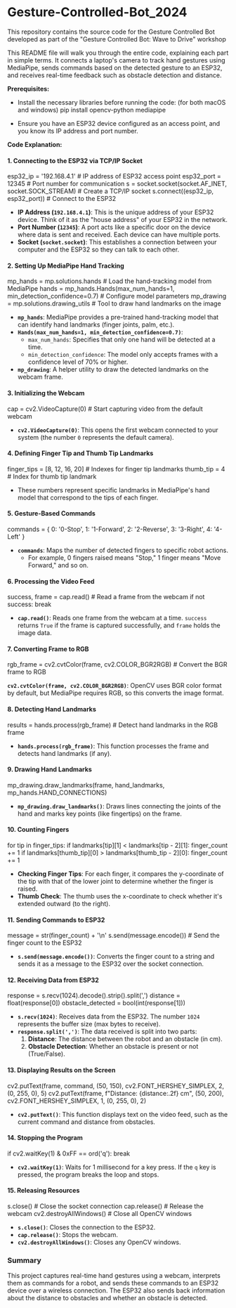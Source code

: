 # Gesture-Controlled-Bot_2024
This repository contains the source code for the Gesture Controlled Bot developed as part of the "Gesture Controlled Bot: Wave to Drive" workshop

This README file will walk you through the entire code, explaining each part in simple terms. It connects a laptop's camera to track hand gestures using MediaPipe, sends commands based on the detected gesture to an ESP32, and receives real-time feedback such as obstacle detection and distance.

**Prerequisites:**

- Install the necessary libraries before running the code:
(for both macOS and windows)
pip install opencv-python mediapipe

- Ensure you have an ESP32 device configured as an access point, and you know its IP address and port number.

**Code Explanation:**



#### 1. **Connecting to the ESP32 via TCP/IP Socket**


esp32_ip = '192.168.4.1'  # IP address of ESP32 access point
esp32_port = 12345  # Port number for communication
s = socket.socket(socket.AF_INET, socket.SOCK_STREAM)  # Create a TCP/IP socket
s.connect((esp32_ip, esp32_port))  # Connect to the ESP32


- **IP Address (`192.168.4.1`)**: This is the unique address of your ESP32 device. Think of it as the "house address" of your ESP32 in the network.
- **Port Number (`12345`)**: A port acts like a specific door on the device where data is sent and received. Each device can have multiple ports.
- **Socket (`socket.socket`)**: This establishes a connection between your computer and the ESP32 so they can talk to each other.



#### 2. **Setting Up MediaPipe Hand Tracking**


mp_hands = mp.solutions.hands  # Load the hand-tracking model from MediaPipe
hands = mp_hands.Hands(max_num_hands=1, min_detection_confidence=0.7)  # Configure model parameters
mp_drawing = mp.solutions.drawing_utils  # Tool to draw hand landmarks on the image

- **`mp_hands`**: MediaPipe provides a pre-trained hand-tracking model that can identify hand landmarks (finger joints, palm, etc.).
- **`Hands(max_num_hands=1, min_detection_confidence=0.7)`**: 
  - `max_num_hands`: Specifies that only one hand will be detected at a time.
  - `min_detection_confidence`: The model only accepts frames with a confidence level of 70% or higher.
- **`mp_drawing`**: A helper utility to draw the detected landmarks on the webcam frame.


#### 3. **Initializing the Webcam**

cap = cv2.VideoCapture(0)  # Start capturing video from the default webcam

- **`cv2.VideoCapture(0)`**: This opens the first webcam connected to your system (the number `0` represents the default camera).


#### 4. **Defining Finger Tip and Thumb Tip Landmarks**


finger_tips = [8, 12, 16, 20]  # Indexes for finger tip landmarks
thumb_tip = 4  # Index for thumb tip landmark


- These numbers represent specific landmarks in MediaPipe's hand model that correspond to the tips of each finger.


#### 5. **Gesture-Based Commands**


commands = {
    0: '0-Stop',
    1: '1-Forward',
    2: '2-Reverse',
    3: '3-Right',
    4: '4-Left'
}


- **`commands`**: Maps the number of detected fingers to specific robot actions.
  - For example, 0 fingers raised means "Stop," 1 finger means "Move Forward," and so on.


#### 6. **Processing the Video Feed**


success, frame = cap.read()  # Read a frame from the webcam
if not success:
    break


- **`cap.read()`**: Reads one frame from the webcam at a time. `success` returns `True` if the frame is captured successfully, and `frame` holds the image data.



#### 7. **Converting Frame to RGB**


rgb_frame = cv2.cvtColor(frame, cv2.COLOR_BGR2RGB)  # Convert the BGR frame to RGB


 **`cv2.cvtColor(frame, cv2.COLOR_BGR2RGB)`**: OpenCV uses BGR color format by default, but MediaPipe requires RGB, so this converts the image format.



#### 8. **Detecting Hand Landmarks**

results = hands.process(rgb_frame)  # Detect hand landmarks in the RGB frame


- **`hands.process(rgb_frame)`**: This function processes the frame and detects hand landmarks (if any).



#### 9. **Drawing Hand Landmarks**


mp_drawing.draw_landmarks(frame, hand_landmarks, mp_hands.HAND_CONNECTIONS)


- **`mp_drawing.draw_landmarks()`**: Draws lines connecting the joints of the hand and marks key points (like fingertips) on the frame.


#### 10. **Counting Fingers**


for tip in finger_tips:
    if landmarks[tip][1] < landmarks[tip - 2][1]:
        finger_count += 1
if landmarks[thumb_tip][0] > landmarks[thumb_tip - 2][0]:
    finger_count += 1


- **Checking Finger Tips**: For each finger, it compares the y-coordinate of the tip with that of the lower joint to determine whether the finger is raised.
- **Thumb Check**: The thumb uses the x-coordinate to check whether it's extended outward (to the right).


#### 11. **Sending Commands to ESP32**


message = str(finger_count) + '\n'
s.send(message.encode())  # Send the finger count to the ESP32


- **`s.send(message.encode())`**: Converts the finger count to a string and sends it as a message to the ESP32 over the socket connection.


#### 12. **Receiving Data from ESP32**

response = s.recv(1024).decode().strip().split(',')
distance = float(response[0])
obstacle_detected = bool(int(response[1]))


- **`s.recv(1024)`**: Receives data from the ESP32. The number `1024` represents the buffer size (max bytes to receive).
- **`response.split(',')`**: The data received is split into two parts:
  1. **Distance**: The distance between the robot and an obstacle (in cm).
  2. **Obstacle Detection**: Whether an obstacle is present or not (True/False).



#### 13. **Displaying Results on the Screen**


cv2.putText(frame, command, (50, 150), cv2.FONT_HERSHEY_SIMPLEX, 2, (0, 255, 0), 5)
cv2.putText(frame, f"Distance: {distance:.2f} cm", (50, 200), cv2.FONT_HERSHEY_SIMPLEX, 1, (0, 255, 0), 2)


- **`cv2.putText()`**: This function displays text on the video feed, such as the current command and distance from obstacles.


#### 14. **Stopping the Program**


if cv2.waitKey(1) & 0xFF == ord('q'):
    break


- **`cv2.waitKey(1)`**: Waits for 1 millisecond for a key press. If the `q` key is pressed, the program breaks the loop and stops.


#### 15. **Releasing Resources**

s.close()  # Close the socket connection
cap.release()  # Release the webcam
cv2.destroyAllWindows()  # Close all OpenCV windows


- **`s.close()`**: Closes the connection to the ESP32.
- **`cap.release()`**: Stops the webcam.
- **`cv2.destroyAllWindows()`**: Closes any OpenCV windows.


### Summary

This project captures real-time hand gestures using a webcam, interprets them as commands for a robot, and sends these commands to an ESP32 device over a wireless connection. The ESP32 also sends back information about the distance to obstacles and whether an obstacle is detected.
